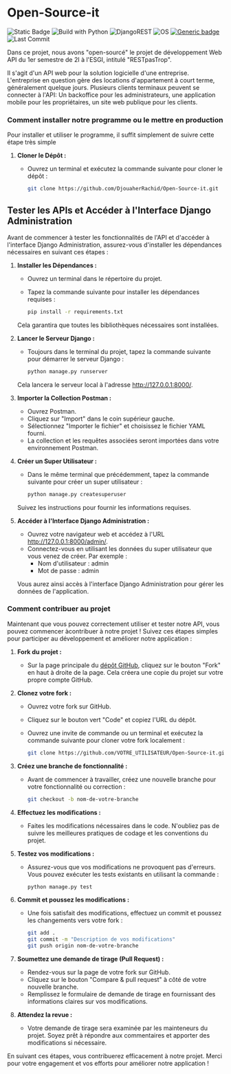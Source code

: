 # Open-Source-it
![Static Badge](https://img.shields.io/badge/version%20%3A%201.0.0-blue)
![Build with Python](https://img.shields.io/badge/Built%20with-Python-blue)
![DjangoREST](https://img.shields.io/badge/DJANGO-REST-ff1709?style=for-the-badge&logo=django&logoColor=white&color=ff1709&labelColor=gray)
![OS](https://img.shields.io/badge/Windows-0078D6?style=for-the-badge&logo=windows&logoColor=white)
[![Generic badge](https://img.shields.io/badge/test-test-<BLUE>.svg)](https://shields.io/)
![Last Commit](https://img.shields.io/github/last-commit/DjouaherRachid/Open-Source-it?style=flat-square&color=purple&labelColor=white)

Dans ce projet, nous avons "open-sourcé" le projet de développement Web API du 1er semestre de 2I à l'ESGI, intitulé "RESTpasTrop".

Il s'agit d'un API web pour la solution logicielle d'une entreprise.
L'entreprise en question gère des locations d'appartement à court terme, généralement quelque jours.
Plusieurs clients terminaux peuvent se connecter à l'API: Un backoffice pour les administrateurs, une application mobile pour les propriétaires, un site web publique pour les clients.

### Comment installer notre programme ou le mettre en production

Pour installer et utiliser le programme, il suffit simplement de suivre cette étape très simple

1. **Cloner le Dépôt :**
   - Ouvrez un terminal et exécutez la commande suivante pour cloner le dépôt :

     ```bash
     git clone https://github.com/DjouaherRachid/Open-Source-it.git
     ```

## Tester les APIs et Accéder à l'Interface Django Administration

Avant de commencer à tester les fonctionnalités de l'API et d'accéder à l'interface Django Administration, assurez-vous d'installer les dépendances nécessaires en suivant ces étapes :

1. **Installer les Dépendances :**
   - Ouvrez un terminal dans le répertoire du projet.
   - Tapez la commande suivante pour installer les dépendances requises :

     ```bash
     pip install -r requirements.txt
     ```

   Cela garantira que toutes les bibliothèques nécessaires sont installées.

2. **Lancer le Serveur Django :**
   - Toujours dans le terminal du projet, tapez la commande suivante pour démarrer le serveur Django :

     ```bash
     python manage.py runserver
     ```

   Cela lancera le serveur local à l'adresse http://127.0.0.1:8000/.

3. **Importer la Collection Postman :**
   - Ouvrez Postman.
   - Cliquez sur "Import" dans le coin supérieur gauche.
   - Sélectionnez "Importer le fichier" et choisissez le fichier YAML fourni.
   - La collection et les requêtes associées seront importées dans votre environnement Postman.

4. **Créer un Super Utilisateur :**
   - Dans le même terminal que précédemment, tapez la commande suivante pour créer un super utilisateur :

     ```bash
     python manage.py createsuperuser
     ```

   Suivez les instructions pour fournir les informations requises.

5. **Accéder à l'Interface Django Administration :**
   - Ouvrez votre navigateur web et accédez à l'URL http://127.0.0.1:8000/admin/.
   - Connectez-vous en utilisant les données du super utilisateur que vous venez de créer. Par exemple :
     - Nom d'utilisateur : admin
     - Mot de passe : admin

   Vous aurez ainsi accès à l'interface Django Administration pour gérer les données de l'application.

### Comment contribuer au projet

Maintenant que vous pouvez correctement utiliser et tester notre API, vous pouvez commencer àcontribuer à notre projet ! Suivez ces étapes simples pour participer au développement et améliorer notre application :

1. **Fork du projet :**
   - Sur la page principale du [dépôt GitHub](https://github.com/DjouaherRachid/Open-Source-it), cliquez sur le bouton "Fork" en haut à droite de la page. Cela créera une copie du projet sur votre propre compte GitHub.

2. **Clonez votre fork :**
   - Ouvrez votre fork sur GitHub.
   - Cliquez sur le bouton vert "Code" et copiez l'URL du dépôt.
   - Ouvrez une invite de commande ou un terminal et exécutez la commande suivante pour cloner votre fork localement :

     ```bash
     git clone https://github.com/VOTRE_UTILISATEUR/Open-Source-it.git
     ```

3. **Créez une branche de fonctionnalité :**
   - Avant de commencer à travailler, créez une nouvelle branche pour votre fonctionnalité ou correction :

     ```bash
     git checkout -b nom-de-votre-branche
     ```

4. **Effectuez les modifications :**
   - Faites les modifications nécessaires dans le code. N'oubliez pas de suivre les meilleures pratiques de codage et les conventions du projet.

5. **Testez vos modifications :**
   - Assurez-vous que vos modifications ne provoquent pas d'erreurs. Vous pouvez exécuter les tests existants en utilisant la commande :

     ```bash
     python manage.py test
     ```

6. **Commit et poussez les modifications :**
   - Une fois satisfait des modifications, effectuez un commit et poussez les changements vers votre fork :

     ```bash
     git add .
     git commit -m "Description de vos modifications"
     git push origin nom-de-votre-branche
     ```

7. **Soumettez une demande de tirage (Pull Request) :**
   - Rendez-vous sur la page de votre fork sur GitHub.
   - Cliquez sur le bouton "Compare & pull request" à côté de votre nouvelle branche.
   - Remplissez le formulaire de demande de tirage en fournissant des informations claires sur vos modifications.

8. **Attendez la revue :**
   - Votre demande de tirage sera examinée par les mainteneurs du projet. Soyez prêt à répondre aux commentaires et apporter des modifications si nécessaire.

En suivant ces étapes, vous contribuerez efficacement à notre projet. Merci pour votre engagement et vos efforts pour améliorer notre application !



